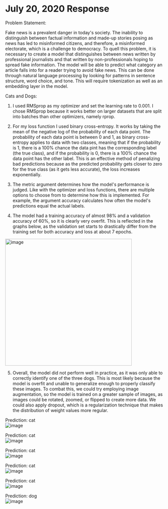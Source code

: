 # July 20, 2020 Response

Problem Statement:

Fake news is a prevalent danger in today's society. The inability to distinguish between factual information and made-up stories posing as news has led to misinformed citizens, and therefore, a misinformed electorate, which is a challenge to democracy. To quell this problem, it is necessary to create a model that distinguishes between news written by professional journalists and that written by non-professionals hoping to spread fake information. The model will be able to predict what category an article falls into for a reader trying to avoid fake news. This can be done through natural language processing by looking for patterns in sentence structure, word choice, and tone. This will require tokenization as well as an embedding layer in the model.

Cats and Dogs:

1. I used RMSprop as my optimizer and set the learning rate to 0.001. I chose RMSprop because it works better on larger datasets that are split into batches than other optimizers, namely rprop.

2. For my loss function I used binary cross-entropy. It works by taking the mean of the negative log of the probability of each data point. The probability of each data point is between 0 and 1, as binary cross-entropy applies to data with two classes, meaning that if the probability is 1, there is a 100% chance the data pint has the corresponding label (the true class), and if the probability is 0, there is a 100% chance the data point has the other label. This is an effective method of penalizing bad predictions because as the predicted probability gets closer to zero for the true class (as it gets less accurate), the loss increases exponentially. 

3. The metric argument determines how the model's performance is judged. Like with the optimizer and loss functions, there are multiple options to choose from to determine how this is implemented. For example, the argument accuracy calculates how often the model's predictions equal the actual labels.

4. The model had a training accuracy of almost 98% and a validation accuracy of 60%, so it is clearly very overfit. This is reflected in the graphs below, as the validation set starts to drastically differ from the training set for both accuracy and loss at about 7 epochs.

<img width="402" alt="image" src="https://user-images.githubusercontent.com/67920492/88466077-c85a5180-ce96-11ea-8b0b-7f55082658fb.png">

5. Overall, the model did not perform well in practice, as it was only able to correctly identify one of the three dogs. This is most likely because the model is overfit and unable to generalize enough to properly classify these images. To combat this, we could try employing image augmentation, so the model is trained on a greater sample of images, as images could be rotated, zoomed, or flipped to create more data. We could also apply dropout, which is a regularization technique that makes the distribution of weight values more regular.

Prediction: cat\
![image](https://user-images.githubusercontent.com/67920492/88466194-e2486400-ce97-11ea-9089-4e21e083ff9c.png)

Prediction: cat\
![image](https://user-images.githubusercontent.com/67920492/88466199-f0968000-ce97-11ea-861e-30719308da2d.png)

Prediction: cat\
![image](https://user-images.githubusercontent.com/67920492/88466210-fc824200-ce97-11ea-8d58-65a57f795215.png)

Prediction: cat\
![image](https://user-images.githubusercontent.com/67920492/88466215-086e0400-ce98-11ea-9ebd-2c33df92d530.png)

Prediction: cat\
![image](https://user-images.githubusercontent.com/67920492/88466223-12900280-ce98-11ea-8c91-31f3530cd125.png)

Prediction: dog\
![image](https://user-images.githubusercontent.com/67920492/88466229-1cb20100-ce98-11ea-8cf9-392a1ecf0e00.png)
